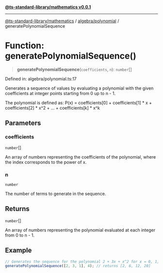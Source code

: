 [**@ts-standard-library/mathematics v0.0.1**](../../../README.md)

***

[@ts-standard-library/mathematics](../../../README.md) / [algebra/polynomial](../README.md) / generatePolynomialSequence

# Function: generatePolynomialSequence()

> **generatePolynomialSequence**(`coefficients`, `n`): `number`[]

Defined in: algebra/polynomial.ts:17

Generates a sequence of values by evaluating a polynomial with the given coefficients
at integer points starting from 0 up to n - 1.

The polynomial is defined as:
  P(x) = coefficients[0] + coefficients[1] * x + coefficients[2] * x^2 + ... + coefficients[k] * x^k

## Parameters

### coefficients

`number`[]

An array of numbers representing the coefficients of the polynomial,
  where the index corresponds to the power of x.

### n

`number`

The number of terms to generate in the sequence.

## Returns

`number`[]

An array of numbers representing the polynomial evaluated at each integer from 0 to n - 1.

## Example

```ts
// Generates the sequence for the polynomial 2 + 3x + x^2 for x = 0, 1, 2, 3
generatePolynomialSequence([2, 3, 1], 4); // returns [2, 6, 12, 20]
```
